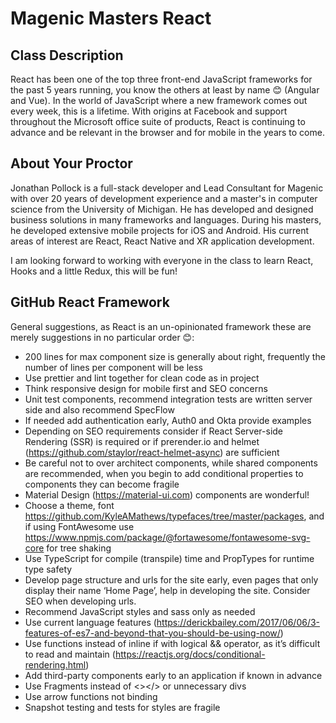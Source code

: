 # Magenic Masters React 
 
## Class Description 

React has been one of the top three front-end JavaScript frameworks for the past 5 years running, you know the others at least by name 😊 (Angular and Vue).  In the world of JavaScript where a new framework comes out every week, this is a lifetime.  With origins at Facebook and support throughout the Microsoft office suite of products, React is continuing to advance and be relevant in the browser and for mobile in the years to come. 

## About Your Proctor

Jonathan Pollock is a full-stack developer and Lead Consultant for Magenic with over 20 years of development experience and a master's in computer science from the University of Michigan. He has developed and designed business solutions in many frameworks and languages. During his masters, he developed extensive mobile projects for iOS and Android. His current areas of interest are React, React Native and XR application development. 

I am looking forward to working with everyone in the class to learn React, Hooks and a little Redux, this will be fun! 

## GitHub React Framework
 
General suggestions, as React is an un-opinionated framework these are merely suggestions in no particular order 😊:
* 200 lines for max component size is generally about right, frequently the number of lines per component will be less
* Use prettier and lint together for clean code as in project
* Think responsive design for mobile first and SEO concerns
* Unit test components, recommend integration tests are written server side and also recommend SpecFlow
* If needed add authentication early, Auth0 and Okta provide examples
* Depending on SEO requirements consider if React Server-side Rendering (SSR) is required or if prerender.io and helmet  (https://github.com/staylor/react-helmet-async) are sufficient 
* Be careful not to over architect components, while shared components are recommended, when you begin to add conditional properties to components they can become fragile
* Material Design (https://material-ui.com) components are wonderful!
* Choose a theme, font https://github.com/KyleAMathews/typefaces/tree/master/packages, and if using FontAwesome use https://www.npmjs.com/package/@fortawesome/fontawesome-svg-core for tree shaking
* Use TypeScript for compile (transpile) time and PropTypes for runtime type safety 
* Develop page structure and urls for the site early, even pages that only display their name ‘Home Page’, help in developing the site.  Consider SEO when developing urls. 
* Recommend JavaScript styles and sass only as needed
* Use current language features (https://derickbailey.com/2017/06/06/3-features-of-es7-and-beyond-that-you-should-be-using-now/)
* Use functions instead of inline if with logical && operator, as it’s difficult to read and maintain (https://reactjs.org/docs/conditional-rendering.html)
* Add third-party components early to an application if known in advance
* Use Fragments instead of <></> or unnecessary divs
* Use arrow functions not binding
* Snapshot testing and tests for styles are fragile
